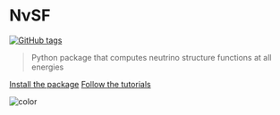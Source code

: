 <h1 id="cover-heading">
  NνSF
</h1>

[![GitHub tags](https://img.shields.io/github/tag/MichaelCurrin/docsify-js-template.svg)](https://GitHub.com/MichaelCurrin/docsify-js-template/tags/) <!-- TODO: Update username and repo name -->

>  Python package that computes neutrino structure functions at all energies

[Install the package](https://github.com/MichaelCurrin/docsify-js-template/generate)
[Follow the tutorials](#home)

<!-- Set the background color or image. -->
![color](#3F3F3F)
